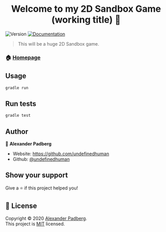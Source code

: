 <h1 align="center">Welcome to my 2D Sandbox Game (working title) 👋</h1>
<p>
  <img alt="Version" src="https://img.shields.io/badge/version-0.0.5-blue.svg?cacheSeconds=2592000" />
  <a href="https://github.com/undefinedhuman/Eternity/wiki" target="_blank">
    <img alt="Documentation" src="https://img.shields.io/badge/documentation-yes-brightgreen.svg" />
  </a>
</p>

> This will be a huge 2D Sandbox game.

### 🏠 [Homepage](https://github.com/undefinedhuman/SandboxGame)

## Usage

```sh
gradle run
```

## Run tests

```sh
gradle test
```

## Author

👤 **Alexander Padberg**

* Website: https://github.com/undefinedhuman
* Github: [@undefinedhuman](https://github.com/undefinedhuman)

## Show your support

Give a ⭐️ if this project helped you!

## 📝 License

Copyright © 2020 [Alexander Padberg](https://github.com/undefinedhuman).<br />
This project is [MIT](https://github.com/undefinedhuman/SandboxGame/blob/master/LICENSE) licensed.
